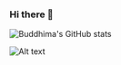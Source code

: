 ### Hi there 👋

<!--
**Buddhima-JD3/Buddhima-JD3** is a ✨ _special_ ✨ repository because its `README.md` (this file) appears on your GitHub profile.

Here are some ideas to get you started:

- 🔭 I’m currently working on ...
- 🌱 I’m currently learning ...
- 👯 I’m looking to collaborate on ...
- 🤔 I’m looking for help with ...
- 💬 Ask me about ...
- 📫 How to reach me: ...
- 😄 Pronouns: ...
- ⚡ Fun fact: ...
-->

![Buddhima's GitHub stats](https://github-readme-stats.vercel.app/api?username=Buddhima-JD3&show_icons=true&theme=chartreuse-dark)


![Alt text](https://spotify-recently-played-readme.vercel.app/api?user=nwnjwgnzl3mhwzmg5fb4t2lst&count=1<={count}<=10)



